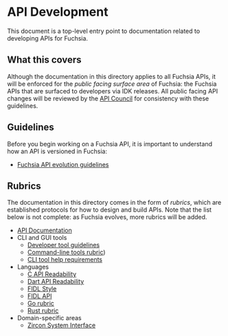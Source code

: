 # API Development

This document is a top-level entry point to documentation related to developing
APIs for Fuchsia.

## What this covers

Although the documentation in this directory applies to all Fuchsia APIs, it
will be enforced for the _public facing surface area_ of Fuchsia: the Fuchsia
APIs that are surfaced to developers via IDK releases.  All public facing API
changes will be reviewed by the [API Council][api-council] for consistency with
these guidelines.

## Guidelines

Before you begin working on a Fuchsia API, it is important to understand how
an API is versioned in Fuchsia:

* [Fuchsia API evolution guidelines](evolution.md)

## Rubrics

The documentation in this directory comes in the form of _rubrics_, which are
established protocols for how to design and build APIs.  Note that the list
below is not complete: as Fuchsia evolves, more rubrics will be added.

 * [API Documentation](documentation.md)
 * CLI and GUI tools
   * [Developer tool guidelines](tools.md)
   * [Command-line tools rubric](cli.md))
   * [CLI tool help requirements](cli_help.md)
 * Languages
   * [C API Readability](c.md)
   * [Dart API Readability](dart.md)
   * [FIDL Style][fidl-style]
   * [FIDL API][fidl-api]
   * [Go rubric](go.md)
   * [Rust rubric](rust.md)
 * Domain-specific areas
   * [Zircon System Interface](system.md)

<!-- xrefs -->
[api-council]: /docs/contribute/governance/api_council.md
[fidl-style]: /docs/development/languages/fidl/guides/style.md
[fidl-api]: /docs/development/api/fidl.md
